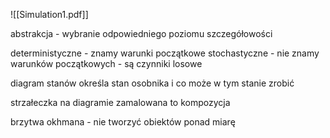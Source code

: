 ![[Simulation1.pdf]]

abstrakcja - wybranie odpowiedniego poziomu szczegółowości

deterministyczne - znamy warunki początkowe
stochastyczne - nie znamy warunków początkowych - są czynniki losowe

diagram stanów określa stan osobnika i co może w tym stanie zrobić

strzałeczka na diagramie zamalowana to kompozycja

brzytwa okhmana - nie tworzyć obiektów ponad miarę